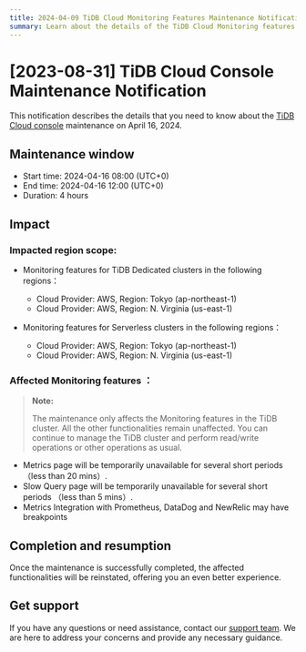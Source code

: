 ```yaml
---
title: 2024-04-09 TiDB Cloud Monitoring Features Maintenance Notification
summary: Learn about the details of the TiDB Cloud Monitoring features maintenance on April 16, 2024, such as the maintenance window, reason, and impact.
---
```


# [2023-08-31] TiDB Cloud Console Maintenance Notification

This notification describes the details that you need to know about the [TiDB Cloud console](https://tidbcloud.com/) maintenance on April 16, 2024.

## Maintenance window

- Start time: 2024-04-16 08:00 (UTC+0)
- End time: 2024-04-16 12:00 (UTC+0)
- Duration: 4 hours

## Impact

### Impacted region scope:  
- Monitoring features for TiDB Dedicated clusters in the following regions：
    - Cloud Provider: AWS, Region: Tokyo (ap-northeast-1)
    - Cloud Provider: AWS, Region: N. Virginia (us-east-1)
    
- Monitoring features for Serverless clusters in the following regions：
    - Cloud Provider: AWS, Region: Tokyo (ap-northeast-1)
    - Cloud Provider: AWS, Region: N. Virginia (us-east-1)

### Affected Monitoring features ：

> **Note:**
>
> The maintenance only affects the Monitoring features in the TiDB cluster. All the other functionalities remain unaffected. You can continue to manage the TiDB cluster and perform read/write operations or other operations as usual.

- Metrics page will be temporarily unavailable for several short periods（less than 20 mins）.
- Slow Query page will be temporarily unavailable for several short periods （less than 5 mins）.
- Metrics Integration with Prometheus, DataDog and NewRelic may have breakpoints

## Completion and resumption

Once the maintenance is successfully completed, the affected functionalities will be reinstated, offering you an even better experience.

## Get support

If you have any questions or need assistance, contact our [support team](/tidb-cloud/tidb-cloud-support.md). We are here to address your concerns and provide any necessary guidance.
